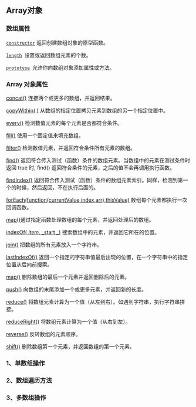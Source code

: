 ## Array对象

### 数组属性

[`constructor`](http://www.runoob.com/jsref/jsref-constructor-array.html) 返回创建数组对象的原型函数。

[`length`](http://www.runoob.com/jsref/jsref-length-array.html)` `设置或返回数组元素的个数。

[`prototype`](http://www.runoob.com/jsref/jsref-prototype-array.html)` `允许你向数组对象添加属性或方法。

### Array 对象属性

[concat\(\)](http://www.runoob.com/jsref/jsref-concat-array.html) 连接两个或更多的数组，并返回结果。

[copyWithin\( \)](http://www.runoob.com/jsref/jsref-copywithin.html) 从数组的指定位置拷贝元素到数组的另一个指定位置中。

[every\(\)](http://www.runoob.com/jsref/jsref-every.html)  检测数值元素的每个元素是否都符合条件。

[fill\(\)](http://www.runoob.com/jsref/jsref-fill.html) 使用一个固定值来填充数组。

[filter\(\)](http://www.runoob.com/jsref/jsref-filter.html) 检测数值元素，并返回符合条件所有元素的数组。

[find\(\)](http://www.runoob.com/jsref/jsref-find.html) 返回符合传入测试（函数）条件的数组元素。当数组中的元素在测试条件时返回 true 时, find\(\) 返回符合条件的元素，之后的值不会再调用执行函数。

[findIndex\(\)](http://www.runoob.com/jsref/jsref-findindex.html) 返回符合传入测试（函数）条件的数组元素索引。同样，检测到第一个的时候，然后返回，不在执行后面的。

[forEach\(function\(currentValue,index,arr\),thisValue\)](http://www.runoob.com/jsref/jsref-foreach.html)  数组每个元素都执行一次回调函数。

[map\(\)](#)通过指定函数处理数组的每个元素，并返回处理后的数组。

[indexOf\( _item_,  _start _\)](http://www.runoob.com/jsref/jsref-indexof-array.html) 搜索数组中的元素，并返回它所在的位置。

[join\(\)](http://www.runoob.com/jsref/jsref-join.html)  把数组的所有元素放入一个字符串。

[lastIndexOf\(\)](http://www.runoob.com/jsref/jsref-lastindexof-array.html) 返回一个指定的字符串值最后出现的位置，在一个字符串中的指定位置从后向前搜索。

[map\(\)](http://www.runoob.com/jsref/jsref-map.html) 删除数组的最后一个元素并返回删除后的元素。

[push\(\)](http://www.runoob.com/jsref/jsref-push.html) 向数组的末尾添加一个或更多元素，并返回新的长度。

[reduce\(\)](http://www.runoob.com/jsref/jsref-reduce.html) 将数组元素计算为一个值（从左到右）。如遇到字符串，执行字符串拼接。

[reduceRight\(\)](http://www.runoob.com/jsref/jsref-reduceright.html) 将数组元素计算为一个值（从右到左）。

[reverse\(\)](http://www.runoob.com/jsref/jsref-reverse.html) 反转数组的元素顺序。

[shift\(\)](http://www.runoob.com/jsref/jsref-shift.html) 删除数组第一个元素，并返回数组的第一个元素。

### 1、单数组操作

### 2、数组遍历方法

### 3、多数组操作



